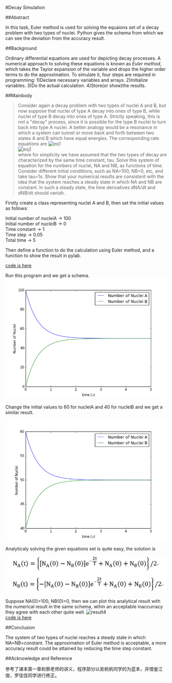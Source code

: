#Decay Simulation

##Abstract

In this task, Euler method is used for solving the equaions set of a decay problem with two types of nuclei. Python gives the schema 
from which we can see the deviation from the accuracy result. 

##Background

Ordinary differential equations are used for depicting decay processes. A numerical approach to solving these equations is known as 
*Euler method*, which takes the Taylor expansion of the variable and drops the higher order terms to do the approximation. To simulate 
it, four steps are required in programming: 1)Declare necessary variables and arrays. 2)Initialize variables. 3)Do the actual calculation.
4)Store(or show)the results.

##Mainbody

>Consider again a decay problem with two types of nuclei A and B, but now suppose that nuclei of type A decay into ones of type B, while
nuclei of type B decay into ones of type A. Strictly speaking, this is not a "decay" process, since it is possible for the type B nuclei to 
turn back into type A nuclei. A better analogy would be a resonance in which a system can tunnel or move back and forth between two states 
A and B which have equal energies. The corresponding rate equations are
![eq1](https://camo.githubusercontent.com/0289cbd721c15bc0a9e8a413b749fcbf4cfc9692/687474703a2f2f6c617465782e636f6465636f67732e636f6d2f6769662e6c617465783f5c667261637b644e5f417d7b64747d3d5c667261637b4e5f427d7b5c7461755f427d2d5c667261637b4e5f417d7b5c7461755f417d)  
![eq2](https://camo.githubusercontent.com/f18ae9efd10a980fa9b0c19059007cdb0206401c/687474703a2f2f6c617465782e636f6465636f67732e636f6d2f6769662e6c617465783f5c667261637b644e5f427d7b64747d3d5c667261637b4e5f417d7b5c7461755f417d2d5c667261637b4e5f427d7b5c7461755f427d
)  
where for simplicity we have assumed that the two types of decay are characterized by the same time constant, tau. Solve this system of equation for the numbers of nuclei, NA and NB, as functions of time. Consider different initial conditions, such as NA=100, NB=0, etc, and take tau=1s. Show that your numerical results are consistent with the idea that the system reaches a steady state in which NA and NB are constant. In such a steady state, the time derivatives dNA/dt and dNB/dt should vanish.

Firstly create a class representing nuclei A and B, then set the initial values as follows:

Initial number of nucleiA -> 100  
Initial number of nucleiB -> 0  
Time constant -> 1  
Time step -> 0.05  
Total time -> 5  

Then define a function to do the calculation using Euler method, and a function to show the result in pylab.  

[code is here](https://github.com/KreutzerSonata/compuational_physics_N2014301060059/blob/master/decay%20code1.py)

Run this program and we get a schema.
![result1](https://github.com/KreutzerSonata/compuational_physics_N2014301060059/blob/master/decay_1.png)  

Change the initial values to 60 for nucleiA and 40 for nucleiB and we get a similar result.  

![result2](https://github.com/KreutzerSonata/compuational_physics_N2014301060059/blob/master/decay_2.png)  


Analyticaly solving the given equations set is quite easy, the solution is  

![result3](https://github.com/KreutzerSonata/compuational_physics_N2014301060059/blob/master/result3.jpg)  

Suppose NA(0)=100, NB(0)=0, then we can plot this analytical result with the numerical result in the same schema, wthin an acceptable
inaccurracy they agree with each other quite well.
![result4](https://raw.githubusercontent.com/JiajiaLuo/computational_physics_N2014301510065/master/ex4%208.PNG)  
[code is here](https://github.com/KreutzerSonata/compuational_physics_N2014301060059/blob/master/decay%20code2.py)  

##Conclusion

The system of two types of nuclei reaches a steady state in which NA=NB=constant. The approximation of Euler method is acceptable, 
a more accuracy result could be attained by reducing the time step constant.

##Acknowledge and Reference

参考了课本第一章和蔡老师的讲义，程序部分以吴帆帆同学的为蓝本，并借鉴江俊，罗佳佳同学进行修正。





